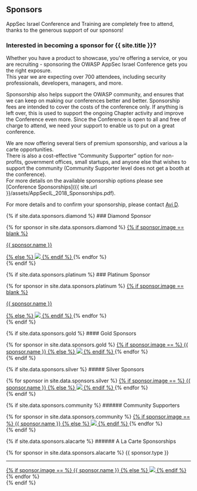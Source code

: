 ---
---

## Sponsors

AppSec Israel Conference and Training are completely free to attend, thanks to the generous support of our sponsors!   


### Interested in becoming a sponsor for {{ site.title }}? 

Whether you have a product to showcase, you're offering a service, or you are recruiting - sponsoring the OWASP AppSec Israel Conference gets you the right exposure.   
This year we are expecting over 700 attendees, including security professionals, developers, managers, and more.

Sponsorship also helps support the OWASP community, and ensures that we can keep on making our conferences better and better. Sponsorship fees are intended to cover the costs of the conference only. If anything is left over, this is used to support the ongoing Chapter activity and improve the Conference even more. Since the Conference is open to all and free of charge to attend, we need your support to enable us to put on a great conference.

We are now offering several tiers of premium sponsorship, and various a la carte opportunities.   
There is also a cost-effective “Community Supporter” option for non-profits, government offices, small startups, and anyone else that wishes to support the community (Community Supporter level does not get a booth at the conference).  
For more details on the available sponsorship options please see [Conference Sponsorships]({{ site.url }}/assets/AppSecIL_2018_Sponsorships.pdf).  

For more details and to confirm your sponsorship, please contact [Avi D](mailto:avi.douglen@owasp.org).   


{% if site.data.sponsors.diamond %}
	### Diamond Sponsor 
	<div class="sponsor-tier">
	  {% for sponsor in site.data.sponsors.diamond %}
		<span class="sponsor diamond-sponsor">
		  <a href="{{ sponsor.url }}" title="{{ sponsor.name }}" target="_blank">
			{% if sponsor.image == blank %}
			  <p>{{ sponsor.name }}</p>
			{% else %} 
			  <img src="assets/img/Sponsors/{{ sponsor.image }}"> 
			{% endif %}
		  </a>
		</span>
	{% endfor %}
	</div>
{% endif %}

{% if site.data.sponsors.platinum %}
	### Platinum Sponsor 
	<div class="sponsor-tier">
	  {% for sponsor in site.data.sponsors.platinum %}
		<span class="sponsor platinum-sponsor">
		  <a href="{{ sponsor.url }}" title="{{ sponsor.name }}" target="_blank">
			{% if sponsor.image == blank %}
			  <p>{{ sponsor.name }}</p>
			{% else %} 
			  <img src="assets/img/Sponsors/{{ sponsor.image }}"> 
			{% endif %}
		  </a>
		</span>
	{% endfor %}
	</div>
{% endif %}

{% if site.data.sponsors.gold %}
	#### Gold Sponsors 
	<div class="sponsor-tier">
	  {% for sponsor in site.data.sponsors.gold %}
		  <span class="sponsor gold-sponsor">
			<a href="{{ sponsor.url }}" title="{{ sponsor.name }}" target="_blank">
			  {% if sponsor.image == %}
				<span>{{ sponsor.name }}</span>
			  {% else %} 
				<img src="assets/img/Sponsors/{{ sponsor.image }}">
			  {% endif %}
			</a>
		  </span>
	  {% endfor %}
	</div>
{% endif %}

{% if site.data.sponsors.silver %}
	##### Silver Sponsors
	<div class="sponsor-tier">
	  {% for sponsor in site.data.sponsors.silver %}
		<span class="sponsor silver-sponsor">
		  <a href="{{ sponsor.url }}" title="{{ sponsor.name }}" target="_blank">
			{% if sponsor.image == %}
			  <span>{{ sponsor.name }}</span>
			{% else %} 
			  <img src="assets/img/Sponsors/{{ sponsor.image }}"> 
			{% endif %}
		  </a>
		</span>
	{% endfor %}
	</div>
{% endif %}

{% if site.data.sponsors.community %}
	###### Community Supporters
	<div class="sponsor-tier">
	  {% for sponsor in site.data.sponsors.community %}
		<span class="sponsor community-sponsor">
		  <a href="{{ sponsor.url }}" title="{{ sponsor.name }}" target="_blank">
			{% if sponsor.image == %}
			  <span>{{ sponsor.name }}</span>
			{% else %} 
			  <img src="assets/img/Sponsors/{{ sponsor.image }}"> 
			{% endif %}
		  </a>
		</span>
	{% endfor %}
	</div>
{% endif %}

{% if site.data.sponsors.alacarte %}
	###### A La Carte Sponsorships
	<div class="sponsor-tier">
	  {% for sponsor in site.data.sponsors.alacarte %}
		<span class="sponsor alacarte-sponsor">
		  <span>{{ sponsor.type }}</span>  <hr />
		  <a href="{{ sponsor.url }}" title="{{ sponsor.name }}" target="_blank">
			{% if sponsor.image == %}
			  <span>{{ sponsor.name }}</span>
			{% else %} 
			  <img src="assets/img/Sponsors/{{ sponsor.image }}"> 
			{% endif %}
		  </a>
		</span>
	{% endfor %}
	</div>
{% endif %}
